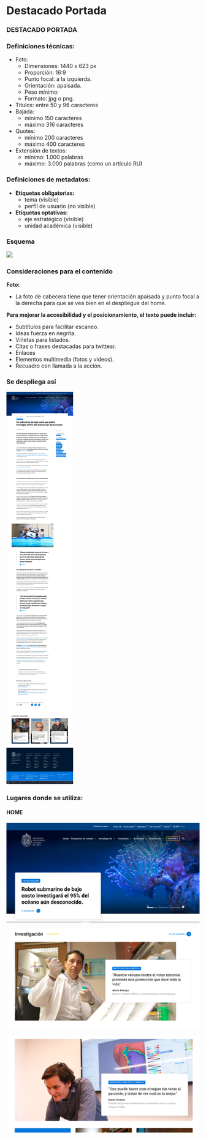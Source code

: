 # Destacado Portada

### **DESTACADO PORTADA**

### **Definiciones técnicas:**

* Foto:
  * Dimensiones: 1440 x 623 px
  * Proporción: 16:9
  * Punto focal: a la izquierda.
  * Orientación: apaisada.
  * Peso mínimo:
  * Formato: jpg o png.
* Títulos: entre 50 y 96 caracteres
* Bajada:
  * mínimo 150 caracteres
  * máximo 316 caracteres
* Quotes:
  * mínimo 200 caracteres
  * máximo 400 caracteres
* Extensión de textos:
  * mínimo: 1.000 palabras
  * máximo: 3.000 palabras \(como un artículo RU\)

### **Definiciones de metadatos:**

* **Etiquetas obligatorias:**
  * tema \(visible\)
  * perfil de usuario \(no visible\)
* **Etiquetas optativas:**
  * eje estratégico \(visible\)
  * unidad académica \(visible\)

### Esquema

![](https://docs.google.com/a/uc.cl/drawings/d/sBgGY5mZbu_e3SnYpD3f2VA/image?w=253&h=324&rev=2&ac=1&parent=1eAdlXanEO4Tn16xW-d5UritMJL9Yx72ZhZfvDkHramw)

### Consideraciones para el contenido

**Foto:**

* La foto de cabecera tiene que tener orientación apaisada y punto focal a la derecha para que se vea bien en el despliegue del home.

**Para mejorar la accesibilidad y el posicionamiento, el texto puede incluir:**

* Subtítulos para facilitar escaneo.
* Ideas fuerza en negrita.
* Viñetas para listados.
* Citas o frases destacadas para twittear.
* Enlaces
* Elementos multimedia \(fotos y videos\).
* Recuadro con llamada a la acción.

### Se despliega así

![P&#xE1;gina final](../.gitbook/assets/noticia-detalle.jpg)

### Lugares donde se utiliza:

#### HOME

![En el home](../.gitbook/assets/escritorio-home-destacado-eje-estrategico.png)

![](../.gitbook/assets/home-horizonte-investigacion.png)

![](../.gitbook/assets/investigacion-destacado.png)

